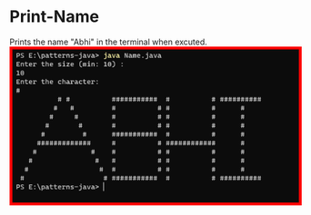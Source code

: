 # Print-Name
Prints the name "Abhi" in the terminal when excuted.
<br>
<img src="https://github.com/chatterjeeabhigyan/Print-Name/blob/main/Screenshot%202023-04-20%20123651.png" style="border: 5px solid red;"></img>
